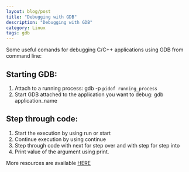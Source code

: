 ```yaml
---
layout: blog/post
title: "Debugging with GDB"
description: "Debugging with GDB"
category: Linux
tags: gdb
---
```



Some useful comands for debugging C/C++ applications using GDB from command line:

## Starting GDB:
1.  Attach to a running process: gdb -p `pidof running_process`
2. Start GDB attached to the application you want to debug: gdb application_name

## Step through code:
1. Start the execution by using run or start
2. Continue execution by using continue
3. Step through code with next for step over and with step for step into
4. Print value of the argument using print.

More resources are available [HERE](https://access.redhat.com/documentation/en-us/red_hat_enterprise_linux/7/html/developer_guide/debugging-running-application)

